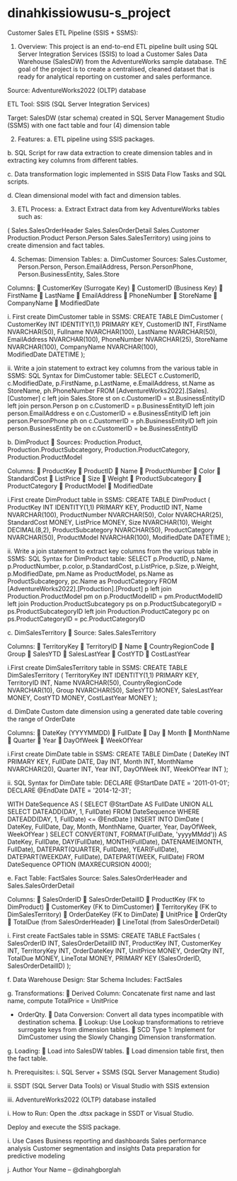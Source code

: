 # dinahkissiowusu-s_project

Customer Sales ETL Pipeline (SSIS + SSMS):
1. Overview:
This project is an end-to-end ETL pipeline built using SQL Server Integration Services (SSIS) to load a Customer Sales Data Warehouse (SalesDW) from the AdventureWorks sample database. ThE goal of the project is to create a centralised, cleaned dataset that is ready for analytical reporting on customer and sales performance.

Source: AdventureWorks2022 (OLTP) database

ETL Tool: SSIS (SQL Server Integration Services)

Target: SalesDW (star schema) created in SQL Server Management Studio (SSMS) with one fact table and four (4) dimension table

2. Features:
a. ETL pipeline using SSIS packages.

b. SQL Script for raw data extraction to create dimension tables and in extracting key columns from different tables.

c. Data transformation logic implemented in SSIS Data Flow Tasks and SQL scripts.

d. Clean dimensional model with fact and dimension tables.

3. ETL Process:
a. Extract
 Extract data from key AdventureWorks tables  such as:
 
( Sales.SalesOrderHeader
 Sales.SalesOrderDetail
 Sales.Customer
 Production.Product
 Person.Person
 Sales.SalesTerritory) using joins to create dimension and fact tables.

 4. Schemas:
Dimension Tables:
a. DimCustomer
 Sources: Sales.Customer, Person.Person, Person.EmailAddress, Person.PersonPhone,
Person.BusinessEntity, Sales.Store

Columns:
 CustomerKey (Surrogate Key)
 CustomerID (Business Key)
 FirstName
 LastName
 EmailAddress
 PhoneNumber
 StoreName
 CompanyName
 ModifiedDate

i. First create DimCustomer table in SSMS:
CREATE TABLE DimCustomer (
    CustomerKey INT IDENTITY(1,1) PRIMARY KEY,
    CustomerID INT,
    FirstName NVARCHAR(50),
    Fullname NVARCHAR(100),
    LastName NVARCHAR(50),
    EmailAddress NVARCHAR(100),
    PhoneNumber NVARCHAR(25),
    StoreName NVARCHAR(100),
    CompanyName NVARCHAR(100),
    ModifiedDate DATETIME
);

ii. Write a join statement to extract key columns from the various table in SSMS:
SQL Syntax for DimCustomer table:
SELECT c.CustomerID,
       c.ModifiedDate,
	   p.FirstName,
	   p.LastName,
	   e.EmailAddress,
	   st.Name as StoreName,
	   ph.PhoneNumber
  FROM [AdventureWorks2022].[Sales].[Customer] c
   left join Sales.Store st on c.CustomerID = st.BusinessEntityID
   left join person.Person p on c.CustomerID = p.BusinessEntityID
   left join person.EmailAddress e on c.CustomerID = e.BusinessEntityID
   left join person.PersonPhone ph on c.CustomerID = ph.BusinessEntityID
   left join person.BusinessEntity be on c.CustomerID = be.BusinessEntityID

b. DimProduct
 Sources: Production.Product, Production.ProductSubcategory,
Production.ProductCategory, Production.ProductModel

Columns:
 ProductKey
 ProductID
 Name
 ProductNumber
 Color
 StandardCost
 ListPrice
 Size
 Weight
 ProductSubcategory
 ProductCategory
 ProductModel
 ModifiedDate

i.First create DimProduct table in SSMS:
CREATE TABLE DimProduct (
    ProductKey INT IDENTITY(1,1) PRIMARY KEY,
    ProductID INT,
    Name NVARCHAR(100),
    ProductNumber NVARCHAR(50),
    Color NVARCHAR(25),
    StandardCost MONEY,
    ListPrice MONEY,
    Size NVARCHAR(10),
    Weight DECIMAL(8,2),
    ProductSubcategory NVARCHAR(50),
    ProductCategory NVARCHAR(50),
    ProductModel NVARCHAR(100),
    ModifiedDate DATETIME
);

ii. Write a join statement to extract key columns from the various table in SSMS:
SQL Syntax for DimProduct table:
SELECT p.ProductID,
             p.Name,
              p.ProductNumber,
	   p.color,
	   p.StandardCost,
	   p.ListPrice,
	   p.Size,
	   p.Weight,
	   p.ModifiedDate,
	   pm.Name as ProductModel,
	   ps.Name as ProductSubcategory,
	   pc.Name as ProductCategory
  FROM [AdventureWorks2022].[Production].[Product] p
  left join Production.ProductModel pm on p.ProductModelID = pm.ProductModelID
  left join Production.ProductSubcategory ps on p.ProductSubcategoryID = ps.ProductSubcategoryID
  left join Production.ProductCategory pc on ps.ProductCategoryID = pc.ProductCategoryID

c. DimSalesTerritory
 Source: Sales.SalesTerritory

Columns:
 TerritoryKey
 TerritoryID
 Name
 CountryRegionCode
 Group
 SalesYTD
 SalesLastYear
 CostYTD
 CostLastYear

i.First create DimSalesTerritory table in SSMS:
CREATE TABLE DimSalesTerritory (
    TerritoryKey INT IDENTITY(1,1) PRIMARY KEY,
    TerritoryID INT,
    Name NVARCHAR(50),
    CountryRegionCode NVARCHAR(10),
    Group NVARCHAR(50),
    SalesYTD MONEY,
    SalesLastYear MONEY,
    CostYTD MONEY,
    CostLastYear MONEY
);

d. DimDate
Custom date dimension using a generated date table covering the range of OrderDate

Columns:
 DateKey (YYYYMMDD)
 FullDate
 Day
 Month
 MonthName
 Quarter
 Year
 DayOfWeek
 WeekOfYear


i.First create DimDate table in SSMS:
CREATE TABLE DimDate (
    DateKey INT PRIMARY KEY,
    FullDate DATE,
    Day INT,
    Month INT,
    MonthName NVARCHAR(20),
    Quarter INT,
    Year INT,
    DayOfWeek INT,
    WeekOfYear INT
);

ii. SQL Syntax for DimDate table:
DECLARE @StartDate DATE = '2011-01-01';
DECLARE @EndDate DATE = '2014-12-31';

WITH DateSequence AS (
    SELECT @StartDate AS FullDate
    UNION ALL
    SELECT DATEADD(DAY, 1, FullDate)
    FROM DateSequence
    WHERE DATEADD(DAY, 1, FullDate) <= @EndDate
)
INSERT INTO DimDate (
    DateKey,
    FullDate,
    Day,
    Month,
    MonthName,
    Quarter,
    Year,
    DayOfWeek,
    WeekOfYear
)
SELECT 
    CONVERT(INT, FORMAT(FullDate, 'yyyyMMdd')) AS DateKey,
    FullDate,
    DAY(FullDate),
    MONTH(FullDate),
    DATENAME(MONTH, FullDate),
    DATEPART(QUARTER, FullDate),
    YEAR(FullDate),
    DATEPART(WEEKDAY, FullDate),
    DATEPART(WEEK, FullDate)
FROM DateSequence
OPTION (MAXRECURSION 4000);

e. Fact Table:
FactSales
Source: Sales.SalesOrderHeader and Sales.SalesOrderDetail

Columns:
 SalesOrderID
 SalesOrderDetailID
 ProductKey (FK to DimProduct)
 CustomerKey (FK to DimCustomer)
 TerritoryKey (FK to DimSalesTerritory)
 OrderDateKey (FK to DimDate)
 UnitPrice
 OrderQty
 TotalDue (from SalesOrderHeader)
 LineTotal (from SalesOrderDetail)

i. First create FactSales table in SSMS:
CREATE TABLE FactSales (
    SalesOrderID INT,
    SalesOrderDetailID INT,
    ProductKey INT,
    CustomerKey INT,
    TerritoryKey INT,
    OrderDateKey INT,
    UnitPrice MONEY,
    OrderQty INT,
    TotalDue MONEY,
    LineTotal MONEY,
    PRIMARY KEY (SalesOrderID, SalesOrderDetailID)
);

f. Data Warehouse Design:
Star Schema Includes:
FactSales

g. Transformations:
 Derived Column: Concatenate first name and last name, compute TotalPrice = UnitPrice
* OrderQty.
 Data Conversion: Convert all data types incompatible with destination schema.
 Lookup: Use Lookup transformations to retrieve surrogate keys from dimension tables.
 SCD Type 1: Implement for DimCustomer using the Slowly Changing Dimension
transformation.

g. Loading:
 Load into SalesDW tables.
 Load dimension table first, then the fact table.

h. Prerequisites:
i. SQL Server + SSMS (SQL Server Management Studio)

ii. SSDT (SQL Server Data Tools) or Visual Studio with SSIS extension

iii. AdventureWorks2022 (OLTP) database installed

i. How to Run:
Open the .dtsx package in SSDT or Visual Studio.

Deploy and execute the SSIS package.

i. Use Cases
Business reporting and dashboards
Sales performance analysis
Customer segmentation and insights
Data preparation for predictive modeling

j. Author
Your Name – @dinahgborglah
